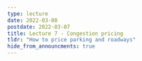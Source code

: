 ```yaml
---
type: lecture
date: 2022-03-08
postdate: 2022-03-07
title: Lecture 7 - Congestion pricing
tldr: "How to price parking and roadways"
hide_from_announcments: true
---
```

